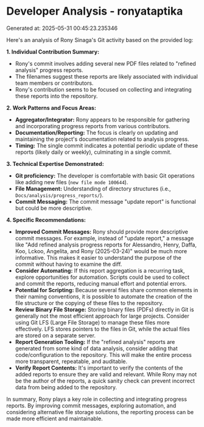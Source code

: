 # Developer Analysis - ronyataptika
Generated at: 2025-05-31 00:45:23.235346

Here's an analysis of Rony Sinaga's Git activity based on the provided log:

**1. Individual Contribution Summary:**

*   Rony's commit involves adding several new PDF files related to "refined analysis" progress reports.
*   The filenames suggest these reports are likely associated with individual team members or contributors.
*   Rony's contribution seems to be focused on collecting and integrating these reports into the repository.

**2. Work Patterns and Focus Areas:**

*   **Aggregator/Integrator:** Rony appears to be responsible for gathering and incorporating progress reports from various contributors.
*   **Documentation/Reporting:** The focus is clearly on updating and maintaining the project's documentation related to analysis progress.
*   **Timing:** The single commit indicates a potential periodic update of these reports (likely daily or weekly), culminating in a single commit.

**3. Technical Expertise Demonstrated:**

*   **Git proficiency:** The developer is comfortable with basic Git operations like adding new files (`new file mode 100644`).
*   **File Management:**  Understanding of directory structures (i.e., `Docs/analysis/progress_reports/`).
*   **Commit Messaging:** The commit message "update report" is functional but could be more descriptive.

**4. Specific Recommendations:**

*   **Improved Commit Messages:** Rony should provide more descriptive commit messages. For example, instead of "update report," a message like "Add refined analysis progress reports for Alessandro, Henry, Daffa, Koo, Lckoo, Angelita, and Rony (2025-03-24)" would be much more informative.  This makes it easier to understand the purpose of the commit without having to examine the diff.
*   **Consider Automating:**  If this report aggregation is a recurring task, explore opportunities for automation.  Scripts could be used to collect and commit the reports, reducing manual effort and potential errors.
*   **Potential for Scripting:** Because several files share common elements in their naming conventions, it is possible to automate the creation of the file structure or the copying of these files to the repository.
*   **Review Binary File Storage:** Storing binary files (PDFs) directly in Git is generally not the most efficient approach for large projects. Consider using Git LFS (Large File Storage) to manage these files more effectively. LFS stores pointers to the files in Git, while the actual files are stored on a separate server.
*   **Report Generation Tooling:** If the "refined analysis" reports are generated from some kind of data analysis, consider adding that code/configuration to the repository. This will make the entire process more transparent, repeatable, and auditable.
*   **Verify Report Contents:** It's important to verify the contents of the added reports to ensure they are valid and relevant.  While Rony may not be the author of the reports, a quick sanity check can prevent incorrect data from being added to the repository.

In summary, Rony plays a key role in collecting and integrating progress reports. By improving commit messages, exploring automation, and considering alternative file storage solutions, the reporting process can be made more efficient and maintainable.
